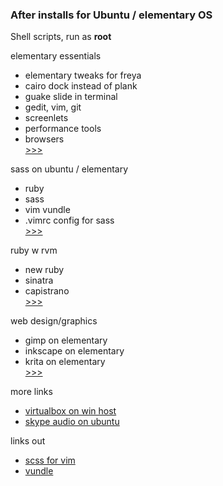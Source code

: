 ### After installs for Ubuntu / elementary OS  
Shell scripts, run as **root**  
  
elementary essentials 
* elementary tweaks for freya  
* cairo dock instead of plank  
* guake slide in terminal
* gedit, vim, git  
* screenlets  
* performance tools  
* browsers  
[>>>](https://github.com/mthjn/elementary-OS/blob/master/elementaryOS_Freya.sh)  
   
sass on ubuntu / elementary  
* ruby  
* sass  
* vim vundle  
* .vimrc config for sass  
[>>>](https://github.com/mthjn/elementary-OS/blob/master/elementaryOS_Freya_RubyHamlSass.sh)  
  
ruby w rvm  
* new ruby  
* sinatra  
* capistrano  
[>>>](https://github.com/mthjn/elementary-OS/blob/master/Ubuntu_elementary_RVMRubyInstall.sh)  
  
web design/graphics  
* gimp on elementary   
* inkscape on elementary  
* krita on elementary  
[>>>](https://github.com/mthjn/elementary-OS/blob/master/elementaryOS_Freya_DesignGraphics.sh)   
  
more links   
* [virtualbox on win host](https://github.com/mthjn/elementary-OS/blob/master/VirtualBox.md)  
* [skype audio on ubuntu](https://github.com/mthjn/elementary-OS/blob/master/Ubuntu_elementary_SkypeAudio.sh)  
  
links out  
* [scss for vim](https://github.com/cakebaker/scss-syntax.vim)  
* [vundle](https://github.com/gmarik/Vundle.vim)  


